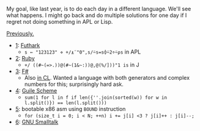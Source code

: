 
My goal, like last year, is to do each day in a different language.
We'll see what happens.  I might go back and do multiple solutions for
one day if I regret not doing something in APL or Lisp.

[Previously.](https://github.com/tokenrove/advent-of-code-2016)

- [1](day1.fut): [Futhark](http://futhark-lang.org)
  - `s ← "123123" ⋄ +/⍎¨"0",s/⍨s=s⌽⍨2÷⍨⍴s` in APL
- [2](day2.rb): [Ruby](https://www.ruby-lang.org/)
  - `+/ ((#~(=>.))@(#~(1&~:))@,@(%/]))"1 is` in J
- [3](day3.fs): [F#](http://fsharp.org/)
  - Also [in CL](day3.lisp).  Wanted a language with both generators
    and complex numbers for this; surprisingly hard ask.
- [4](day4.scm): [Guile Scheme](https://www.gnu.org/s/guile)
  - `sum(1 for l in f if len({''.join(sorted(w)) for w in l.split()}) == len(l.split()))`
- [5](day5.s): bootable x86 asm using `BOUND` instruction
  - `for (size_t i = 0; i < N; ++n) i += j[i] <3 ? j[i]++ : j[i]--;`
- [6](day6.st): [GNU Smalltalk](http://smalltalk.gnu.org/)

